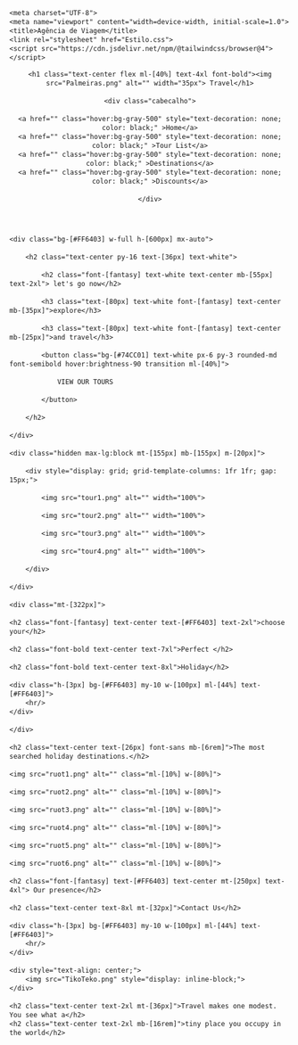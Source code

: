 <!DOCTYPE html>
<html lang="en">
<head>

    <meta charset="UTF-8">
    <meta name="viewport" content="width=device-width, initial-scale=1.0">
    <title>Agência de Viagem</title>
    <link rel="stylesheet" href="Estilo.css">
    <script src="https://cdn.jsdelivr.net/npm/@tailwindcss/browser@4"></script>

</head>

<header>

    <h1 class="text-center flex ml-[40%] text-4xl font-bold"><img src="Palmeiras.png" alt="" width="35px"> Travel</h1>
    
    <div class="cabecalho">

    <a href="" class="hover:bg-gray-500" style="text-decoration: none; color: black;" >Home</a>
    <a href="" class="hover:bg-gray-500" style="text-decoration: none; color: black;" >Tour List</a>
    <a href="" class="hover:bg-gray-500" style="text-decoration: none; color: black;" >Destinations</a>
    <a href="" class="hover:bg-gray-500" style="text-decoration: none; color: black;" >Discounts</a>

    </div>

</header>
<body>

    <div class="bg-[#FF6403] w-full h-[600px] mx-auto">

        <h2 class="text-center py-16 text-[36px] text-white">
          
            <h2 class="font-[fantasy] text-white text-center mb-[55px] text-2xl"> let's go now</h2>

            <h3 class="text-[80px] text-white font-[fantasy] text-center mb-[35px]">explore</h3>

            <h3 class="text-[80px] text-white font-[fantasy] text-center mb-[25px]">and travel</h3>
            
            <button class="bg-[#74CC01] text-white px-6 py-3 rounded-md font-semibold hover:brightness-90 transition ml-[40%]">
               
                VIEW OUR TOURS

            </button>
            
        </h2>

    </div>

    <div class="hidden max-lg:block mt-[155px] mb-[155px] m-[20px]">

        <div style="display: grid; grid-template-columns: 1fr 1fr; gap: 15px;">

            <img src="tour1.png" alt="" width="100%">

            <img src="tour2.png" alt="" width="100%">

            <img src="tour3.png" alt="" width="100%">

            <img src="tour4.png" alt="" width="100%">

        </div>

    </div>

    <div class="mt-[322px]">

    <h2 class="font-[fantasy] text-center text-[#FF6403] text-2xl">choose your</h2>

    <h2 class="font-bold text-center text-7xl">Perfect </h2>
    
    <h2 class="font-bold text-center text-8xl">Holiday</h2>

    <div class="h-[3px] bg-[#FF6403] my-10 w-[100px] ml-[44%] text-[#FF6403]">
        <hr/>
    </div>

    </div>

    <h2 class="text-center text-[26px] font-sans mb-[6rem]">The most searched holiday destinations.</h2>

    <img src="ruot1.png" alt="" class="ml-[10%] w-[80%]">

    <img src="ruot2.png" alt="" class="ml-[10%] w-[80%]">

    <img src="ruot3.png" alt="" class="ml-[10%] w-[80%]">

    <img src="ruot4.png" alt="" class="ml-[10%] w-[80%]">
    
    <img src="ruot5.png" alt="" class="ml-[10%] w-[80%]">
    
    <img src="ruot6.png" alt="" class="ml-[10%] w-[80%]">

    <h2 class="font-[fantasy] text-[#FF6403] text-center mt-[250px] text-4xl"> Our presence</h2>

    <h2 class="text-center text-8xl mt-[32px]">Contact Us</h2>

    <div class="h-[3px] bg-[#FF6403] my-10 w-[100px] ml-[44%] text-[#FF6403]">
        <hr/>
    </div>

    <div style="text-align: center;">
        <img src="TikoTeko.png" style="display: inline-block;">
    </div>

    <h2 class="text-center text-2xl mt-[36px]">Travel makes one modest. You see what a</h2>
    <h2 class="text-center text-2xl mb-[16rem]">tiny place you occupy in the world</h2>

</body>

</html>
